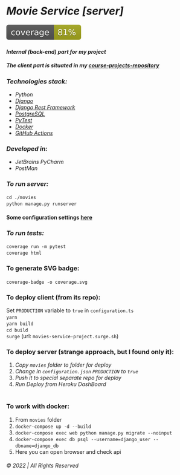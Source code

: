 # _Movie Service [server]_

![coverage](./movies/coverage.svg)

#### _Internal (back-end) part for my project_

##### The client part is situated in my [course-projects-repository](https://github.com/user-of-github/BSUIR_course-projects/tree/master/2%20year%20-%20Movie%20Ticket%20Sales%20Service/client)

### _Technologies stack:_

* _Python_
* _[Django](https://www.djangoproject.com/)_
* _[Django Rest Framework](https://www.django-rest-framework.org/)_
* _[PostgreSQL](https://www.postgresql.org/)_
* _[PyTest](https://pytest-cov.readthedocs.io/en/latest/readme.html)_
* _[Docker](https://www.docker.com/)_  
* _[GitHub Actions](https://github.com/features/actions)_
### _Developed in:_

* _JetBrains PyCharm_
* _PostMan_

### _To run server:_  
`cd ./movies`  
`python manage.py runserver`  

#### Some configuration settings [here](./movies/configuration.json)

### _To run tests:_

`coverage run -m pytest`  
`coverage html`

### To generate SVG badge:

`coverage-badge -o coverage.svg`

### To deploy client (from its repo): 
Set `PRODUCTION` variable to `true` in `configuration.ts`  
`yarn`  
`yarn build`  
`cd build`  
`surge`  (url: `movies-service-project.surge.sh`)  

### To deploy server (strange approach, but I found only it):  
1. _Copy `movies` folder to folder for deploy_  
2. _Change in `configuration.json`  `PRODUCTION` to `true`_ 
3. _Push it to special separate repo for deploy_ 
4. _Run Deploy from Heroku DashBoard_  
&nbsp;  


### To work with docker:  
1. From `movies` folder  
2. `docker-compose up -d --build`  
3. `docker-compose exec web python manage.py migrate --noinput`  
4. `docker-compose exec db psql --username=django_user --dbname=django_db`  
5. Here you can open browser and check api  

###### © 2022 | All Rights Reserved
